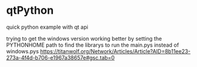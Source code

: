 # qtPython
quick python example with qt api

trying to get the windows version working better by setting the PYTHONHOME path to find the librarys to run the main.pys instead of windows.pys
https://titanwolf.org/Network/Articles/Article?AID=8b11ee23-273a-4f4d-b706-e1967a38657e#gsc.tab=0
